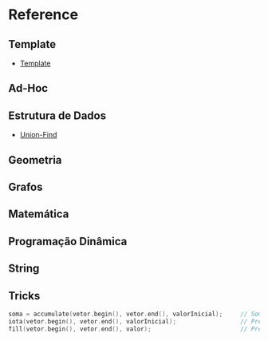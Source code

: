 # Reference
## Template
* [Template](https://github.com/jaimelay/competitive-programming/blob/master/Reference/template.cpp)
## Ad-Hoc
## Estrutura de Dados
* [Union-Find](https://github.com/jaimelay/competitive-programming/blob/master/Reference/UnionFind.cpp)
## Geometria
## Grafos
## Matemática
## Programação Dinâmica
## String
## Tricks
```c++
soma = accumulate(vetor.begin(), vetor.end(), valorInicial);     // Soma todos os valores do vetor com o valorInicial
iota(vetor.begin(), vetor.end(), valorInicial);                  // Preenche o vetor acumulando o valorInicial
fill(vetor.begin(), vetor.end(), valor);                         // Preenche o vetor com o valor
```